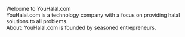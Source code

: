 Welcome to YouHalal.com <br>
YouHalal.com is a technology company with a focus on providing halal solutions to all problems.
<br>
About: YouHalal.com is founded by seasoned entrepreneurs.
